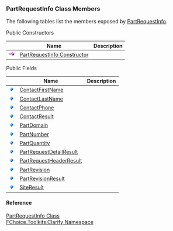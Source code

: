 ﻿### PartRequestInfo Class Members

The following tables list the members exposed by [PartRequestInfo](FChoice.Toolkits.Clarify~FChoice.Toolkits.Clarify.PartRequestInfo.md).

Public Constructors

|   | Name | Description |
| --- | --- | --- |
| ![Public Constructor](dotnetimages/publicConstructor.png) | [PartRequestInfo Constructor](FChoice.Toolkits.Clarify~FChoice.Toolkits.Clarify.PartRequestInfo~_ctor.md) |   |



Public Fields

|   | Name | Description |
| --- | --- | --- |
| ![Public Field](dotnetimages/publicField.png) | [ContactFirstName](FChoice.Toolkits.Clarify~FChoice.Toolkits.Clarify.PartRequestInfo~ContactFirstName.md) |   |
| ![Public Field](dotnetimages/publicField.png) | [ContactLastName](FChoice.Toolkits.Clarify~FChoice.Toolkits.Clarify.PartRequestInfo~ContactLastName.md) |   |
| ![Public Field](dotnetimages/publicField.png) | [ContactPhone](FChoice.Toolkits.Clarify~FChoice.Toolkits.Clarify.PartRequestInfo~ContactPhone.md) |   |
| ![Public Field](dotnetimages/publicField.png) | [ContactResult](FChoice.Toolkits.Clarify~FChoice.Toolkits.Clarify.PartRequestInfo~ContactResult.md) |   |
| ![Public Field](dotnetimages/publicField.png) | [PartDomain](FChoice.Toolkits.Clarify~FChoice.Toolkits.Clarify.PartRequestInfo~PartDomain.md) |   |
| ![Public Field](dotnetimages/publicField.png) | [PartNumber](FChoice.Toolkits.Clarify~FChoice.Toolkits.Clarify.PartRequestInfo~PartNumber.md) |   |
| ![Public Field](dotnetimages/publicField.png) | [PartQuantity](FChoice.Toolkits.Clarify~FChoice.Toolkits.Clarify.PartRequestInfo~PartQuantity.md) |   |
| ![Public Field](dotnetimages/publicField.png) | [PartRequestDetailResult](FChoice.Toolkits.Clarify~FChoice.Toolkits.Clarify.PartRequestInfo~PartRequestDetailResult.md) |   |
| ![Public Field](dotnetimages/publicField.png) | [PartRequestHeaderResult](FChoice.Toolkits.Clarify~FChoice.Toolkits.Clarify.PartRequestInfo~PartRequestHeaderResult.md) |   |
| ![Public Field](dotnetimages/publicField.png) | [PartRevision](FChoice.Toolkits.Clarify~FChoice.Toolkits.Clarify.PartRequestInfo~PartRevision.md) |   |
| ![Public Field](dotnetimages/publicField.png) | [PartRevisionResult](FChoice.Toolkits.Clarify~FChoice.Toolkits.Clarify.PartRequestInfo~PartRevisionResult.md) |   |
| ![Public Field](dotnetimages/publicField.png) | [SiteResult](FChoice.Toolkits.Clarify~FChoice.Toolkits.Clarify.PartRequestInfo~SiteResult.md) |   |





#### Reference

[PartRequestInfo Class](FChoice.Toolkits.Clarify~FChoice.Toolkits.Clarify.PartRequestInfo.md)  
[FChoice.Toolkits.Clarify Namespace](FChoice.Toolkits.Clarify~FChoice.Toolkits.Clarify_namespace.md)
